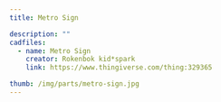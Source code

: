 ```yaml
---
title: Metro Sign

description: ""
cadfiles:
  - name: Metro Sign
    creator: Rokenbok kid*spark
    link: https://www.thingiverse.com/thing:329365

thumb: /img/parts/metro-sign.jpg
---
```

